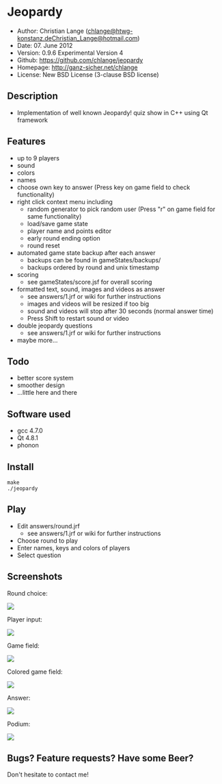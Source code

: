 Jeopardy
========

* Author:	Christian Lange (<chlange@htwg-konstanz.de><Christian_Lange@hotmail.com>)
* Date:		07. June 2012
* Version:	0.9.6 Experimental Version 4
* Github:	https://github.com/chlange/jeopardy
* Homepage:	http://ganz-sicher.net/chlange
* License:	New BSD License (3-clause BSD license)

Description
-----------

* Implementation of well known Jeopardy! quiz show in C++ using Qt framework

Features
--------

* up to 9 players
* sound
* colors
* names
* choose own key to answer (Press key on game field to check functionality)
* right click context menu including
	* random generator to pick random user (Press "r" on game field for same functionality)
	* load/save game state
	* player name and points editor
	* early round ending option
	* round reset
* automated game state backup after each answer 
	* backups can be found in gameStates/backups/
	* backups ordered by round and unix timestamp
* scoring
	* see gameStates/score.jsf for overall scoring
* formatted text, sound, images and videos as answer 
	* see answers/1.jrf or wiki for further instructions
	* images and videos will be resized if too big
	* sound and videos will stop after 30 seconds (normal answer time)
	* Press Shift to restart sound or video
* double jeopardy questions 
	* see answers/1.jrf or wiki for further instructions
* maybe more...


Todo
----

* better score system
* smoother design
* ...little here and there

Software used
-------------

* gcc 4.7.0
* Qt 4.8.1
* phonon

Install
-------

	make
	./jeopardy

Play
----

* Edit answers/round.jrf
	* see answers/1.jrf or wiki for further instructions
* Choose round to play
* Enter names, keys and colors of players
* Select question

Screenshots
-----------

Round choice:

![](http://i.imgur.com/PdzVW.png)

Player input:

![](http://i.imgur.com/kZTJF.png)

Game field: 

![](http://i.imgur.com/TojZ7.png)

Colored game field:

![](http://i.imgur.com/4kwY6.png)

Answer:

![](http://i.imgur.com/hMVrk.png)

Podium:

![](http://i.imgur.com/lIQgj.png)

Bugs? Feature requests? Have some Beer?
------------------------------------------

Don't hesitate to contact me!
